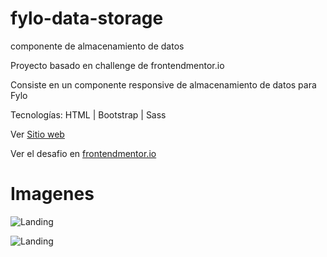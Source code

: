 # fylo-data-storage
componente de almacenamiento de datos

Proyecto basado en challenge de frontendmentor.io

Consiste en un componente responsive de almacenamiento de datos para Fylo


Tecnologías: HTML | Bootstrap | Sass

Ver [Sitio web](https://arvm-fylo-data-storage.netlify.app/)

Ver el desafio en [frontendmentor.io](https://www.frontendmentor.io/solutions/fylo-data-storage-white-bootstrap-and-sass-Di43QQGVl)


# Imagenes

![Landing](https://imgur.com/92wKwrr.png)

![Landing](https://imgur.com/1cQB2dh.png)

